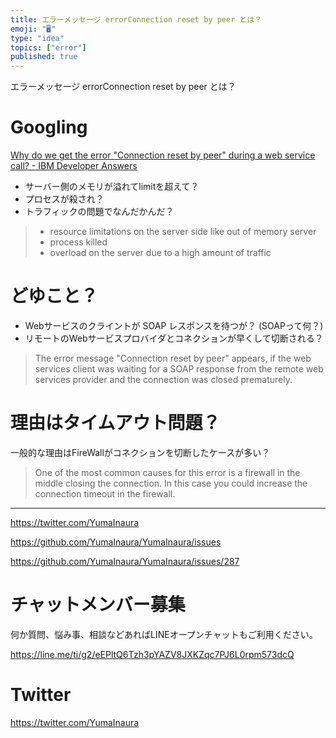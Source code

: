 ```yaml
---
title: エラーメッセージ errorConnection reset by peer とは？
emoji: "🖥"
type: "idea"
topics: ["error"]
published: true
---
```


エラーメッセージ errorConnection reset by peer とは？

# Googling

[Why do we get the error "Connection reset by peer" during a web service call? - IBM Developer Answers](https://developer.ibm.com/answers/questions/231996/why-do-we-get-the-error-connection-reset-by-peer-d/)

- サーバー側のメモリが溢れてlimitを超えて？
- プロセスが殺され？
- トラフィックの問題でなんだかんだ？

>- resource limitations on the server side like out of memory server
>- process killed
>- overload on the server due to a high amount of traffic

# どゆこと？

- Webサービスのクライントが SOAP レスポンスを待つが？ (SOAPって何？)
- リモートのWebサービスプロバイダとコネクションが早くして切断される？

>The error message "Connection reset by peer" appears, if the web services client was waiting for a SOAP response from the remote web services provider and the connection was closed prematurely.

# 理由はタイムアウト問題？

一般的な理由はFireWallがコネクションを切断したケースが多い？

>One of the most common causes for this error is a firewall in the middle closing the connection. In this case you could increase the connection timeout in the firewall. 



---

https://twitter.com/YumaInaura

https://github.com/YumaInaura/YumaInaura/issues

https://github.com/YumaInaura/YumaInaura/issues/287








<!-- Update From Qiita API -->

# チャットメンバー募集


何か質問、悩み事、相談などあればLINEオープンチャットもご利用ください。

https://line.me/ti/g2/eEPltQ6Tzh3pYAZV8JXKZqc7PJ6L0rpm573dcQ





# Twitter


https://twitter.com/YumaInaura


<!-- Update From Qiita API -->


